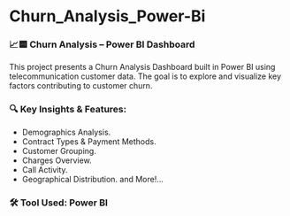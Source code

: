 # Churn_Analysis_Power-Bi

### 📈🟨 Churn Analysis – Power BI Dashboard
This project presents a Churn Analysis Dashboard built in Power BI using telecommunication customer data. The goal is to explore and visualize key factors contributing to customer churn.

### 🔍 Key Insights & Features:
- Demographics Analysis.
- Contract Types & Payment Methods.
- Customer Grouping.
- Charges Overview.
- Call Activity.
- Geographical Distribution.
and More!...

### 🛠 Tool Used: Power BI
